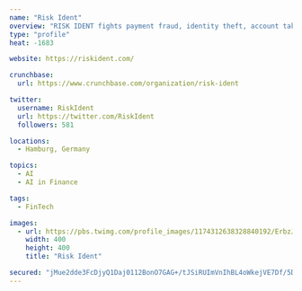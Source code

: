 ```yaml
---
name: "Risk Ident"
overview: "RISK IDENT fights payment fraud, identity theft, account takeovers, and loan application fraud with self-developed anti-fraud solutions."
type: "profile"
heat: -1683

website: https://riskident.com/

crunchbase:
  url: https://www.crunchbase.com/organization/risk-ident

twitter:
  username: RiskIdent
  url: https://twitter.com/RiskIdent
  followers: 581

locations:
  - Hamburg, Germany

topics:
  - AI
  - AI in Finance

tags:
  - FinTech

images:
  - url: https://pbs.twimg.com/profile_images/1174312638328840192/ErbzJaM6_400x400.jpg
    width: 400
    height: 400
    title: "Risk Ident"

secured: "jMue2dde3FcDjyQ1Daj0112BonO7GAG+/tJSiRUImVnIhBL4oWkejVE7Df/5D9xE/2mFKA9ct7t/Mng5G9MxdstENp7Dh6Um1oC2k4IpwJQEYm26iw/nTVLFPLnCh2pealo83ieWlLRjR041eyrsgF/SPnsLJVb3GNBmWa2z8stcaEa4969Us9peT9l6HQrMl/JiCvlLPGDsAOBCPWmxaaLj1QqhBFufrD/VY8SrzORyT3S2k2atf/Vd3jsgbKqlm/Uk2gGEQVLV14m/FovGkg==;n4x6Kz8dm/EHGxzdyZz/ew=="
---
```


